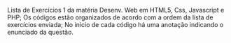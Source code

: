 Lista de Exercícios 1 da matéria Desenv. Web em HTML5, Css, Javascript e PHP;
Os códigos estão organizados de acordo com a ordem da lista de exercícios enviada;
No início de cada código há uma anotação indicando o enunciado da questão. 

